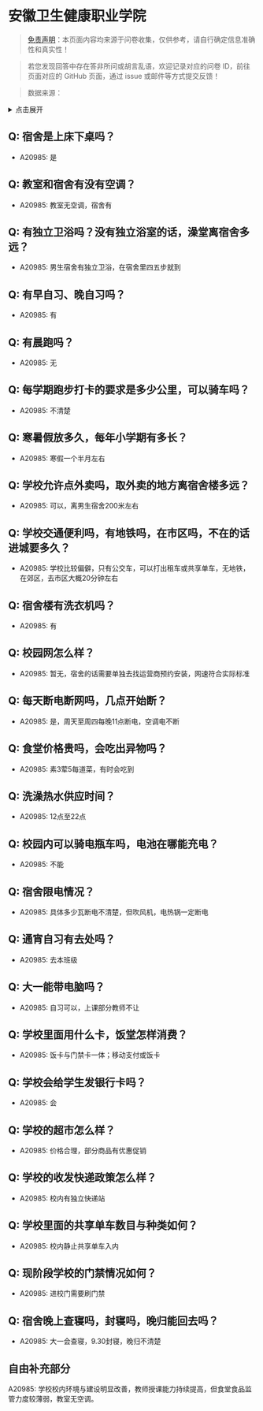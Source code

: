 # 安徽卫生健康职业学院

> [免责声明](https://colleges.chat/#_3)：本页面内容均来源于问卷收集，仅供参考，请自行确定信息准确性和真实性！

> 若您发现回答中存在答非所问或胡言乱语，欢迎记录对应的问卷 ID，前往页面对应的 GitHub 页面，通过 issue 或邮件等方式提交反馈！

> 数据来源：

<details><summary>点击展开</summary>
<ul>
<li>A20985: 匿名 (2023 年 09 月)</li>
</ul>
</details>

## Q: 宿舍是上床下桌吗？

- A20985: 是

## Q: 教室和宿舍有没有空调？

- A20985: 教室无空调，宿舍有

## Q: 有独立卫浴吗？没有独立浴室的话，澡堂离宿舍多远？

- A20985: 男生宿舍有独立卫浴，在宿舍里四五步就到

## Q: 有早自习、晚自习吗？

- A20985: 有

## Q: 有晨跑吗？

- A20985: 无

## Q: 每学期跑步打卡的要求是多少公里，可以骑车吗？

- A20985: 不清楚

## Q: 寒暑假放多久，每年小学期有多长？

- A20985: 寒假一个半月左右

## Q: 学校允许点外卖吗，取外卖的地方离宿舍楼多远？

- A20985: 可以，离男生宿舍200米左右

## Q: 学校交通便利吗，有地铁吗，在市区吗，不在的话进城要多久？

- A20985: 学校比较偏僻，只有公交车，可以打出租车或共享单车，无地铁，在郊区，去市区大概20分钟左右

## Q: 宿舍楼有洗衣机吗？

- A20985: 有

## Q: 校园网怎么样？

- A20985: 暂无，宿舍的话需要单独去找运营商预约安装，网速符合实际标准

## Q: 每天断电断网吗，几点开始断？

- A20985: 是，周天至周四每晚11点断电，空调电不断

## Q: 食堂价格贵吗，会吃出异物吗？

- A20985: 素3荤5每道菜，有时会吃到

## Q: 洗澡热水供应时间？

- A20985: 12点至22点

## Q: 校园内可以骑电瓶车吗，电池在哪能充电？

- A20985: 不能

## Q: 宿舍限电情况？

- A20985: 具体多少瓦断电不清楚，但吹风机，电热锅一定断电

## Q: 通宵自习有去处吗？

- A20985: 去本班级

## Q: 大一能带电脑吗？

- A20985: 自习可以，上课部分教师不让

## Q: 学校里面用什么卡，饭堂怎样消费？

- A20985: 饭卡与门禁卡一体；移动支付或饭卡

## Q: 学校会给学生发银行卡吗？

- A20985: 会

## Q: 学校的超市怎么样？

- A20985: 价格合理，部分商品有优惠促销

## Q: 学校的收发快递政策怎么样？

- A20985: 校内有独立快递站

## Q: 学校里面的共享单车数目与种类如何？

- A20985: 校内静止共享单车入内

## Q: 现阶段学校的门禁情况如何？

- A20985: 进校门需要刷门禁

## Q: 宿舍晚上查寝吗，封寝吗，晚归能回去吗？

- A20985: 大一会查寝，9.30封寝，晚归不清楚

## 自由补充部分

A20985: 学校校内环境与建设明显改善，教师授课能力持续提高，但食堂食品监管力度较薄弱，教室无空调。
